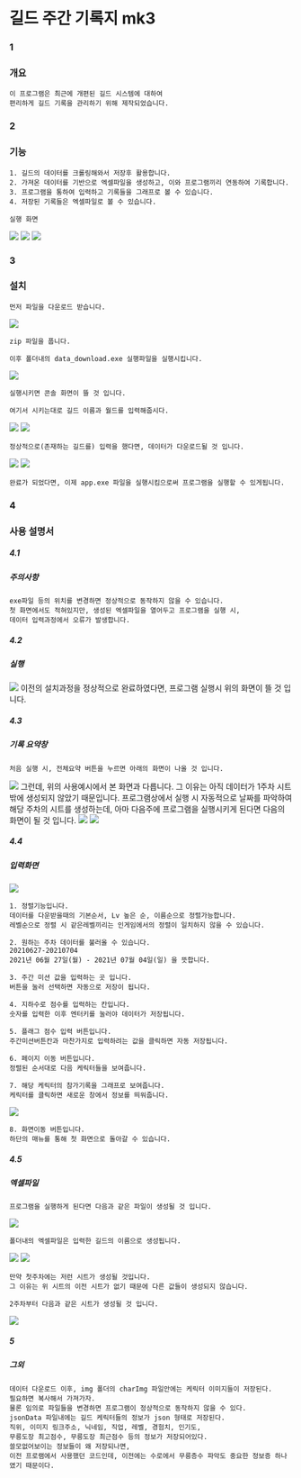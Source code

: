 # 길드 주간 기록지 mk3

### 1
### 개요
    이 프로그램은 최근에 개편된 길드 시스템에 대하여
    편리하게 길드 기록을 관리하기 위해 제작되었습니다.

### 2
### 기능
    1. 길드의 데이터를 크롤링해와서 저장후 활용합니다.
    2. 가져온 데이터를 기반으로 엑셀파일을 생성하고, 이와 프로그램끼리 연동하여 기록합니다.
    3. 프로그램을 통하여 입력하고 기록들을 그래프로 볼 수 있습니다.
    4. 저장된 기록들은 엑셀파일로 볼 수 있습니다.

    실행 화면
<img src="./doc/실행화면/03입력화면.png">
<img src="./doc/실행화면/06_2주차이상부터전체요약.png">
<img src="./doc/실행화면/10_2주차부터엑셀시트.png">

### 3
### 설치

    먼저 파일을 다운로드 받습니다.
<img src="./doc/02다운로드.png">
    
    zip 파일을 풉니다.

    이후 폴더내의 data_download.exe 실행파일을 실행시킵니다.

<img src="./doc/01실행순서.png">

    실행시키면 콘솔 화면이 뜰 것 입니다.

    여기서 시키는대로 길드 이름과 월드를 입력해줍시다.

<img src="./doc/데이터다운로드/02다운로더실행1.png">
<img src="./doc/데이터다운로드/03다운로더실행2.png">

    정상적으로(존재하는 길드를) 입력을 했다면, 데이터가 다운로드될 것 입니다.

<img src="./doc/데이터다운로드/04데이터다운로드중.png">
<img src="./doc/데이터다운로드/05데이터다운로드완료.png">

    완료가 되었다면, 이제 app.exe 파일을 실행시킴으로써 프로그램을 실행할 수 있게됩니다.

### 4
### 사용 설명서

##### 4.1
##### 주의사항
    exe파일 등의 위치를 변경하면 정상적으로 동작하지 않을 수 있습니다.
    첫 화면에서도 적혀있지만, 생성된 엑셀파일을 열어두고 프로그램을 실행 시,
    데이터 입력과정에서 오류가 발생합니다.

##### 4.2
##### 실행

<img src="./doc/실행화면/01첫화면.png">
    이전의 설치과정을 정상적으로 완료하였다면,
    프로그램 실행시 위의 화면이 뜰 것 입니다.

##### 4.3
##### 기록 요약창

    처음 실행 시, 전체요약 버튼을 누르면 아래의 화면이 나올 것 입니다.
<img src="./doc/실행화면/02첫주차전체요약.png">
    그런데, 위의 사용예시에서  본 화면과 다릅니다.
    그 이유는 아직 데이터가 1주차 시트밖에 생성되지 않았기 때문입니다.
    프로그램상에서 실행 시 자동적으로 날짜를 파악하여 해당 주차의 시트를 생성하는데,
    아마 다음주에 프로그램을 실행시키게 된다면 다음의 화면이 될 것 입니다.
<img src="./doc/실행화면/06_2주차이상부터전체요약.png">
<img src="./doc/실행화면/12입력후요약.png">

##### 4.4
##### 입력화면
<img src="./doc/실행화면/03입력화면.png">
    
    1. 정렬기능입니다.
    데이터를 다운받을때의 기본순서, Lv 높은 순, 이름순으로 정렬가능합니다.
    레벨순으로 정렬 시 같은레벨끼리는 인게임에서의 정렬이 일치하지 않을 수 있습니다.
    
    2. 원하는 주차 데이터를 불러올 수 있습니다.
    20210627-20210704
    2021년 06월 27일(월) - 2021년 07월 04일(일) 을 뜻합니다.
    
    3. 주간 미션 값을 입력하는 곳 입니다.
    버튼을 눌러 선택하면 자동으로 저장이 됩니다.

    4. 지하수로 점수를 입력하는 칸입니다.
    숫자를 입력한 이후 엔터키를 눌러야 데이터가 저장됩니다.

    5. 플래그 점수 입력 버튼입니다.
    주간미션버튼칸과 마찬가지로 입력하려는 값을 클릭하면 자동 저장됩니다.

    6. 페이지 이동 버튼입니다.
    정렬된 순서대로 다음 케릭터들을 보여줍니다.

    7. 해당 케릭터의 참가기록을 그래프로 보여줍니다.
    케릭터를 클릭하면 새로운 창에서 정보를 띄워줍니다.
<img src="./doc/실행화면/11케릭터보기.png">

    8. 화면이동 버튼입니다.
    하단의 매뉴를 통해 첫 화면으로 돌아갈 수 있습니다.

##### 4.5
##### 엑셀파일

    프로그램을 실행하게 된다면 다음과 같은 파일이 생성될 것 입니다.

<img src="./doc/실행화면/04엑셀파일생성.png">

    폴더내의 엑셀파일은 입력한 길드의 이름으로 생성됩니다.

<img src="./doc/실행화면/05시트생성.png">
<img src="./doc/실행화면/09입력후엑셀변화.png">
    
    만약 첫주차에는 저런 시트가 생성될 것입니다.
    그 이유는 위 시트의 이전 시트가 없기 때문에 다른 값들이 생성되지 않습니다.

    2주차부터 다음과 같은 시트가 생성될 것 입니다.
<img src="./doc/실행화면/10_2주차부터엑셀시트.png">

##### 5
##### 그외

    데이터 다운로드 이후, img 폴더의 charImg 파일안에는 케릭터 이미지들이 저장된다.
    필요하면 복사해서 가져가자.
    물론 임의로 파일들을 변경하면 프로그램이 정상적으로 동작하지 않을 수 있다.
    jsonData 파일내에는 길드 케릭터들의 정보가 json 형태로 저장된다.
    직위, 이미지 링크주소, 닉네임, 직업, 레벨, 경험치, 인기도,
    무릉도장 최고점수, 무릉도장 최근점수 등의 정보가 저장되어있다.
    쓸모없어보이는 정보들이 왜 저장되나면, 
    이전 프로램에서 사용했던 코드인데, 이전에는 수로에서 무릉층수 파악도 중요한 정보증 하나였기 때문이다.



